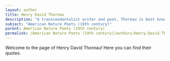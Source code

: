 ```yaml
---
layout: author
title: Henry David Thoreau
description: "A transcendentalist writer and poet, Thoreau is best known for his work 'Walden,' which reflects his observations of nature, solitude, and simple living during his time in a cabin near Walden Pond."
subject: "American Nature Poets (19th century)"
parent: American Nature Poets (19th century)
permalink: /American Nature Poets (19th century)/authors/Henry-David-Thoreau/
---
```


Welcome to the page of Henry David Thoreau! Here you can find their quotes.
